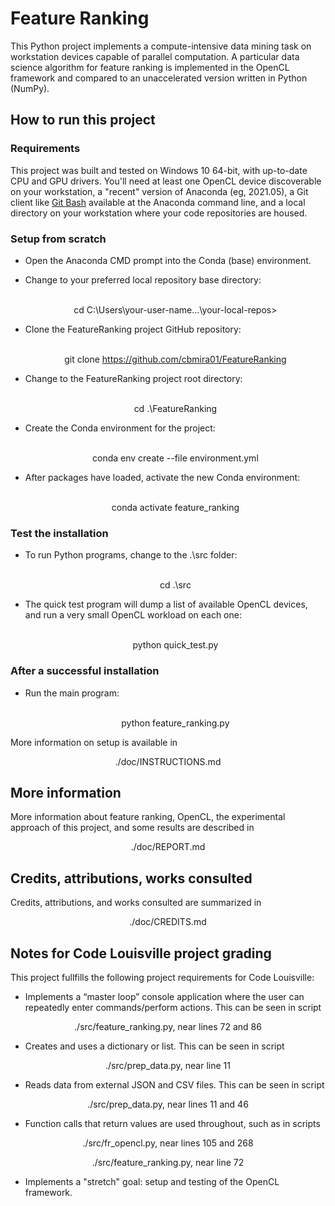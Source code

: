 
# Feature Ranking

This Python project implements a compute-intensive data mining task on 
workstation devices capable of parallel computation. A particular data science 
algorithm for feature ranking is implemented in the OpenCL framework and 
compared to an unaccelerated version written in Python (NumPy).

## How to run this project

### Requirements

This project was built and tested on Windows 10 64-bit, with up-to-date 
CPU and GPU drivers. You'll need at least one OpenCL device discoverable on 
your workstation, a "recent" version of Anaconda (eg, 2021.05), a Git 
client like [Git Bash](https://git-scm.com) available at the Anaconda command 
line, and a local directory on your workstation where your code repositories
are housed.

### Setup from scratch

- Open the Anaconda CMD prompt into the Conda (base) environment.

- Change to your preferred local repository base directory: <br/><br/>
      <p align="center">cd C:\Users\your-user-name\...\your-local-repos></p> 

- Clone the FeatureRanking project GitHub repository: <br/><br/>
      <p align="center">git clone https://github.com/cbmira01/FeatureRanking</p> 

- Change to the FeatureRanking project root directory: <br/><br/>
      <p align="center">cd .\FeatureRanking</p> 

- Create the Conda environment for the project: <br/><br/>
      <p align="center">conda env create --file environment.yml</p> 

- After packages have loaded, activate the new Conda environment: <br/><br/>
      <p align="center">conda activate feature_ranking</p> 

### Test the installation

- To run Python programs, change to the .\src folder: <br/><br/>
    <p align="center">cd .\src</p> 

- The quick test program will dump a list of available OpenCL devices,
  and run a very small OpenCL workload on each one: <br/><br/>
      <p align="center">python quick_test.py</p> 

### After a successful installation

- Run the main program: <br/><br/>
      <p align="center">python feature_ranking.py</p> 

More information on setup is available in 
<p align="center">./doc/INSTRUCTIONS.md</p> 

## More information

More information about feature ranking, OpenCL, the experimental approach of
this project, and some results are described in
<p align="center">./doc/REPORT.md</p> 

## Credits, attributions, works consulted

Credits, attributions, and works consulted are summarized in 
<p align="center">./doc/CREDITS.md</p> 

## Notes for Code Louisville project grading

This project fullfills the following project requirements for Code Louisville:

- Implements a “master loop” console application where the user can repeatedly 
enter commands/perform actions. This can be seen in script 
<p align="center">./src/feature_ranking.py, near lines 72 and 86 </p>

- Creates and uses a dictionary or list. This can be seen in script 
<p align="center">./src/prep_data.py, near line 11 </p>

- Reads data from external JSON and CSV files. This can be seen in script 
<p align="center">./src/prep_data.py, near lines 11 and 46 </p>

- Function calls that return values are used throughout, such as in scripts
<p align="center">./src/fr_opencl.py, near lines 105 and 268</p>
<p align="center">./src/feature_ranking.py, near line 72</p>

- Implements a "stretch" goal: setup and testing of the OpenCL framework.
